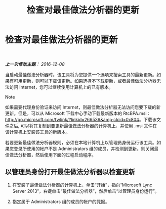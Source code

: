 ﻿---
title: 检查对最佳做法分析器的更新
TOCTitle: 检查对最佳做法分析器的更新
ms:assetid: 06f1da8b-99a7-4871-911e-bfb7542baced
ms:mtpsurl: https://technet.microsoft.com/zh-cn/library/JJ204645(v=OCS.15)
ms:contentKeyID: 49311891
ms.date: 12/10/2016
mtps_version: v=OCS.15
ms.translationtype: HT
---

# 检查对最佳做法分析器的更新

 

_**上一次修改主题：** 2016-12-08_

当启动最佳做法分析器时，该工具将为您提供一个选项来搜索工具的最新更新。如果有可用更新，则可以下载该更新。如果选择不下载更新，或者最佳做法分析器无法访问 Internet，您可以继续使用计算机上的已有版本。

> [!NOTE]  
> 如果需要代理身份验证来访问 Internet，则最佳做法分析器无法访问您要下载的新更新。但是，可以从 Microsoft 下载中心手动下载最新版本的 RtcBPA.msi：<a href="http://go.microsoft.com/fwlink/?linkid=266539%26clcid=0x804" class="uri">http://go.microsoft.com/fwlink/?linkid=266539&amp;clcid=0x804</a>。下载该文件之后, 可以将其复制到要更新最佳做法分析器的计算机上，并使用 .msi 文件在该计算机上安装该工具的新版本。



若要更新最佳做法分析器规则，必须在本地计算机上以管理员身份运行该工具。如果您登录所使用的帐户不是 Administrators 组的成员，并检测到更新，则关闭最佳做法分析器，然后使用下面的过程启动程序。

## 以管理员身份打开最佳做法分析器以检查更新

1.  在安装了最佳做法分析器的计算机上，单击“开始”，指向“Microsoft Lync Server 2013”，右键单击“最佳做法分析器”，然后单击“以管理员身份运行”。

2.  指定属于 Administrators 组的成员的帐户的凭据。

